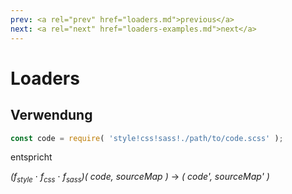 ```yaml
---
prev: <a rel="prev" href="loaders.md">previous</a>
next: <a rel="next" href="loaders-examples.md">next</a>
---
```


# Loaders

## Verwendung

```js
const code = require( 'style!css!sass!./path/to/code.scss' );
```

entspricht

_(f<sub style="font-size: 0.8em">style</sub>_ ⋅ _f<sub style="font-size: 0.8em">css</sub>_ ⋅ _f<sub style="font-size: 0.8em">sass</sub>)( code, sourceMap )_ → _( code', sourceMap' )_

<aside>
</aside>
